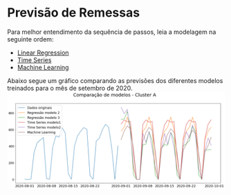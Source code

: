 # Previsão de Remessas
Para melhor entendimento da sequência de passos, leia a modelagem na seguinte ordem:
- [Linear Regression](<Linear Regression.ipynb>)
- [Time Series](<Time Series.ipynb>)
- [Machine Learning ](<Machine Learning.ipynb>)

Abaixo segue um gráfico comparando as previsões dos diferentes modelos treinados para o mês de setembro de 2020.
<img src='A-comparacao.png'>
